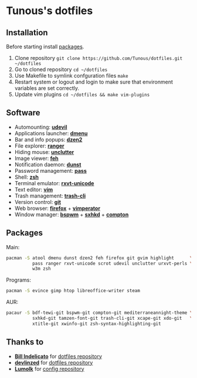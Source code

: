 Tunous's dotfiles
=================

Installation
------------

Before starting install [packages](https://github.com/Tunous/dotfiles#packages).

1. Clone repository `git clone https://github.com/Tunous/dotfiles.git ~/dotfiles`
2. Go to cloned repository `cd ~/dotfiles`
3. Use Makefile to symlink confguration files `make`
4. Restart system or logout and login to make sure that environment variables are set correctly.
5. Update vim plugins `cd ~/dotfiles && make vim-plugins`

Software
--------

* Automounting: **[udevil]**
* Applications launcher: **[dmenu]**
* Bar and info popups: **[dzen2]**
* File explorer: **[ranger]**
* Hiding mouse: **[unclutter]**
* Image viewer: **[feh]**
* Notification daemon: **[dunst]**
* Password management: **[pass]**
* Shell: **[zsh]**
* Terminal emulator: **[rxvt-unicode]**
* Text editor: **[vim]**
* Trash management: **[trash-cli]**
* Version control: **[git]**
* Web browser: **[firefox]** + **[vimperator]**
* Window manager: **[bspwm]** + **[sxhkd]** + **[compton]**

Packages
--------

Main:
```sh
pacman -S atool dmenu dunst dzen2 feh firefox git gvim highlight      \
          pass ranger rxvt-unicode scrot udevil unclutter urxvt-perls \
          w3m zsh
```

Programs:
```sh
pacman -S evince gimp htop libreoffice-writer steam
```

AUR:
```sh
pacaur -S bdf-tewi-git bspwm-git compton-git mediterraneannight-theme \
          sxhkd-git tamzen-font-git trash-cli-git xcape-git xdo-git   \
          xtitle-git xwinfo-git zsh-syntax-highlighting-git
```

Thanks to
---------

* [**Bill Indelicato**](http://windelicato.com/) for [dotfiles repository](https://github.com/windelicato/dotfiles)
* [**devlinzed**](https://devlinzed.com/) for [dotfiles repository](https://github.com/devlinzed/dotfiles)
* [**Lumolk**](https://github.com/lumolk) for [config repository](https://github.com/lumolk/config)

[bspwm]: https://github.com/baskerville/bspwm
[compton]: https://github.com/chjj/compton
[dmenu]: http://tools.suckless.org/dmenu/
[dunst]: http://knopwob.org/dunst/index.html
[dzen2]: https://github.com/robm/dzen
[feh]: http://feh.finalrewind.org/
[firefox]: http://mozilla.org/pl/firefox/new/
[git]: http://git-scm.com/
[pass]: http://zx2c4.com/projects/password-store/
[sxhkd]: https://github.com/baskerville/sxhkd
[ranger]: http://ranger.nongnu.org/
[rxvt-unicode]: http://software.schmorp.de/pkg/rxvt-unicode.html
[udevil]: http://ignorantguru.github.io/udevil/
[unclutter]: https://wiki.archlinux.org/index.php/unclutter
[trash-cli]: https://github.com/andreafrancia/trash-cli
[vim]: http://vim.org/
[vimperator]: http://www.vimperator.org/
[zsh]: http://zsh.org/
